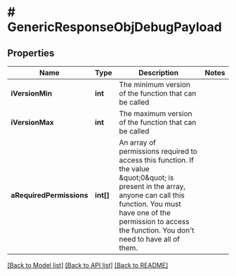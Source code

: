 # # GenericResponseObjDebugPayload

## Properties

Name | Type | Description | Notes
------------ | ------------- | ------------- | -------------
**iVersionMin** | **int** | The minimum version of the function that can be called | 
**iVersionMax** | **int** | The maximum version of the function that can be called | 
**aRequiredPermissions** | **int[]** | An array of permissions required to access this function.  If the value \&quot;0\&quot; is present in the array, anyone can call this function.  You must have one of the permission to access the function. You don&#39;t need to have all of them. | 

[[Back to Model list]](../../README.md#documentation-for-models) [[Back to API list]](../../README.md#documentation-for-api-endpoints) [[Back to README]](../../README.md)


